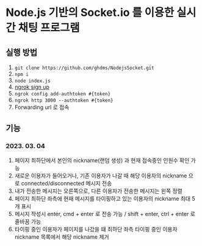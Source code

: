 # Node.js 기반의 Socket.io 를 이용한 실시간 채팅 프로그램

## 실행 방법
1. `git clone https://github.com/ghdms/NodejsSocket.git`
2. `npm i`
3. `node index.js`
4. [ngrok sign up](https://dashboard.ngrok.com/get-started/setup)
5. `ngrok config add-authtoken #{token}`
6. `ngrok http 3000 --authtoken #{token}`
7. Forwarding url 로 접속

## 기능
### 2023. 03. 04
1. 페이지 최하단에서 본인의 nickname(랜덤 생성) 과 현재 접속중인 인원수 확인 가능
2. 새로운 이용자가 들어오거나, 기존 이용자가 나갈 때 해당 이용자의 nickname 으로 connected/disconnected 메시지 전송
3. 내가 전송한 메시지는 오른쪽으로, 다른 이용자가 전송한 메시지는 왼쪽 정렬
4. 페이지 최하단 좌측에 현재 메시지를 타이핑하고 있는 이용자의 nickname 최대 5개 표시
5. 메시지 작성시 enter, cmd + enter 로 전송 가능 / shift + enter, ctrl + enter 로 줄바꿈 가능
6. 타이핑 중인 이용자가 페이지를 나갔을 떄 최하단 좌측 타이핑 중인 이용자 nickname 목록에서 해당 nickname 제거
